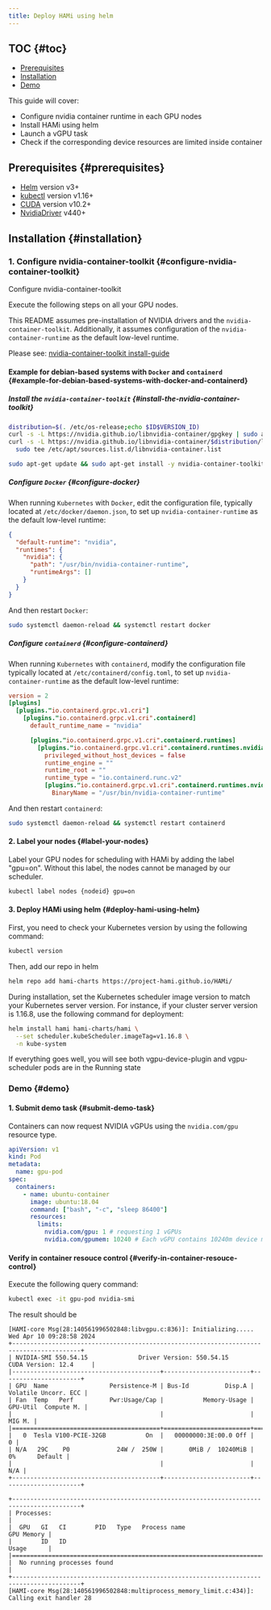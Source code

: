 ```yaml
---
title: Deploy HAMi using helm
---
```


## TOC {#toc}

- [Prerequisites](#prerequisites)
- [Installation](#installation)
- [Demo](#demo)

This guide will cover:

- Configure nvidia container runtime in each GPU nodes
- Install HAMi using helm
- Launch a vGPU task
- Check if the corresponding device resources are limited inside container

## Prerequisites {#prerequisites}

- [Helm](https://helm.sh/zh/docs/) version v3+
- [kubectl](https://kubernetes.io/docs/tasks/tools/install-kubectl/) version v1.16+
- [CUDA](https://developer.nvidia.com/cuda-toolkit) version v10.2+
- [NvidiaDriver](https://www.nvidia.cn/drivers/unix/) v440+

## Installation {#installation}

### 1. Configure nvidia-container-toolkit {#configure-nvidia-container-toolkit}

<summary> Configure nvidia-container-toolkit </summary>

Execute the following steps on all your GPU nodes.

This README assumes pre-installation of NVIDIA drivers and the
`nvidia-container-toolkit`. Additionally, it assumes configuration of the
`nvidia-container-runtime` as the default low-level runtime.

Please see: [nvidia-container-toolkit install-guide](https://docs.nvidia.com/datacenter/cloud-native/container-toolkit/install-guide.html)

#### Example for debian-based systems with `Docker` and `containerd` {#example-for-debian-based-systems-with-docker-and-containerd}

##### Install the `nvidia-container-toolkit` {#install-the-nvidia-container-toolkit}

```bash
distribution=$(. /etc/os-release;echo $ID$VERSION_ID)
curl -s -L https://nvidia.github.io/libnvidia-container/gpgkey | sudo apt-key add -
curl -s -L https://nvidia.github.io/libnvidia-container/$distribution/libnvidia-container.list | \
  sudo tee /etc/apt/sources.list.d/libnvidia-container.list

sudo apt-get update && sudo apt-get install -y nvidia-container-toolkit
```

##### Configure `Docker` {#configure-docker}

When running `Kubernetes` with `Docker`, edit the configuration file,
typically located at `/etc/docker/daemon.json`, to set up
`nvidia-container-runtime` as the default low-level runtime:

```json
{
  "default-runtime": "nvidia",
  "runtimes": {
    "nvidia": {
      "path": "/usr/bin/nvidia-container-runtime",
      "runtimeArgs": []
    }
  }
}
```

And then restart `Docker`:

```bash
sudo systemctl daemon-reload && systemctl restart docker
```

##### Configure `containerd` {#configure-containerd}

When running `Kubernetes` with `containerd`, modify the configuration file
typically located at `/etc/containerd/config.toml`, to set up
`nvidia-container-runtime` as the default low-level runtime:

```toml
version = 2
[plugins]
  [plugins."io.containerd.grpc.v1.cri"]
    [plugins."io.containerd.grpc.v1.cri".containerd]
      default_runtime_name = "nvidia"

      [plugins."io.containerd.grpc.v1.cri".containerd.runtimes]
        [plugins."io.containerd.grpc.v1.cri".containerd.runtimes.nvidia]
          privileged_without_host_devices = false
          runtime_engine = ""
          runtime_root = ""
          runtime_type = "io.containerd.runc.v2"
          [plugins."io.containerd.grpc.v1.cri".containerd.runtimes.nvidia.options]
            BinaryName = "/usr/bin/nvidia-container-runtime"
```

And then restart `containerd`:

```bash
sudo systemctl daemon-reload && systemctl restart containerd
```

#### 2. Label your nodes {#label-your-nodes}

Label your GPU nodes for scheduling with HAMi by adding the label "gpu=on".
Without this label, the nodes cannot be managed by our scheduler.

```bash
kubectl label nodes {nodeid} gpu=on
```

#### 3. Deploy HAMi using helm {#deploy-hami-using-helm}

First, you need to check your Kubernetes version by using the following command:

```bash
kubectl version
```

Then, add our repo in helm

```bash
helm repo add hami-charts https://project-hami.github.io/HAMi/
```

During installation, set the Kubernetes scheduler image version to match your
Kubernetes server version. For instance, if your cluster server version is
1.16.8, use the following command for deployment:

```bash
helm install hami hami-charts/hami \
  --set scheduler.kubeScheduler.imageTag=v1.16.8 \
  -n kube-system
```

If everything goes well, you will see both vgpu-device-plugin and vgpu-scheduler pods are in the Running state

### Demo {#demo}

#### 1. Submit demo task {#submit-demo-task}

Containers can now request NVIDIA vGPUs using the `nvidia.com/gpu` resource
type.

```yaml
apiVersion: v1
kind: Pod
metadata:
  name: gpu-pod
spec:
  containers:
    - name: ubuntu-container
      image: ubuntu:18.04
      command: ["bash", "-c", "sleep 86400"]
      resources:
        limits:
          nvidia.com/gpu: 1 # requesting 1 vGPUs
          nvidia.com/gpumem: 10240 # Each vGPU contains 10240m device memory （Optional,Integer）
```

#### Verify in container resouce control {#verify-in-container-resouce-control}

Execute the following query command:

```bash
kubectl exec -it gpu-pod nvidia-smi
```

The result should be

```text
[HAMI-core Msg(28:140561996502848:libvgpu.c:836)]: Initializing.....
Wed Apr 10 09:28:58 2024
+-----------------------------------------------------------------------------------------+
| NVIDIA-SMI 550.54.15              Driver Version: 550.54.15      CUDA Version: 12.4     |
|-----------------------------------------+------------------------+----------------------+
| GPU  Name                 Persistence-M | Bus-Id          Disp.A | Volatile Uncorr. ECC |
| Fan  Temp   Perf          Pwr:Usage/Cap |           Memory-Usage | GPU-Util  Compute M. |
|                                         |                        |               MIG M. |
|=========================================+========================+======================|
|   0  Tesla V100-PCIE-32GB           On  |   00000000:3E:00.0 Off |                    0 |
| N/A   29C    P0             24W /  250W |       0MiB /  10240MiB |      0%      Default |
|                                         |                        |                  N/A |
+-----------------------------------------+------------------------+----------------------+

+-----------------------------------------------------------------------------------------+
| Processes:                                                                              |
|  GPU   GI   CI        PID   Type   Process name                              GPU Memory |
|        ID   ID                                                               Usage      |
|=========================================================================================|
|  No running processes found                                                             |
+-----------------------------------------------------------------------------------------+
[HAMI-core Msg(28:140561996502848:multiprocess_memory_limit.c:434)]: Calling exit handler 28
```
